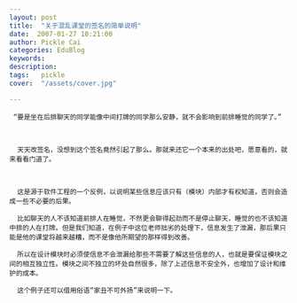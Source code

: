 ```yaml
---
layout: post  
title:  "关于混乱课堂的签名的简单说明"
date:  2007-01-27 10:21:00
author: Pickle Cai  
categories: EduBlog  
keywords: 
description:   
tags:	pickle   
cover:  "/assets/cover.jpg"  

---
```


     “要是坐在后排聊天的同学能像中间打牌的同学那么安静，就不会影响到前排睡觉的同学了。” 

      

      天天改签名，没想到这个签名竟然引起了那么。那就来还它一个本来的出处吧，愿意看的，就来看看门道了。

 

      这是源于软件工程的一个反例，以说明某些信息应该只有（模块）内部才有权知道，否则会造成一些不必要的后果。

      比如聊天的人不该知道前排人在睡觉，不然更会聊得起劲而不是停止聊天，睡觉的也不该知道中排的人在打牌。但是我们知道，在例子中这位老师拙劣的处理下，信息发生了泄漏，那后果只能是他的课堂将越来越糟，而不是像他所期望的那样得到改善。

      所以在设计模块时必须使信息不会泄漏给那些不需要了解这些信息的人，也就是要保证模块之间的相互独立性。模块之间不独立的坏处自然很多，除了上述信息不安全外，也增加了设计和维护的成本。

      这个例子还可以借用俗语“家丑不可外扬”来说明一下。



		    

